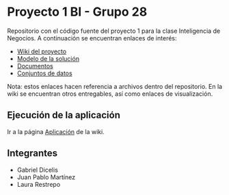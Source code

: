 # Proyecto 1 BI - Grupo 28
Repositorio con el código fuente del proyecto 1 para la clase Inteligencia de Negocios. A continuación se encuentran enlaces de interés:
* [Wiki del proyecto](https://github.com/Laurarestrepo03/Proyecto-1-BI/wiki/Home)
* [Modelo de la solución](https://github.com/Laurarestrepo03/Proyecto-1-BI/tree/main/modelos)
* [Documentos](https://github.com/Laurarestrepo03/Proyecto-1-BI/tree/main/docs)
* [Conjuntos de datos](https://github.com/Laurarestrepo03/Proyecto-1-BI/tree/main/data)

Nota: estos enlaces hacen referencia a archivos dentro del repositorio. En la wiki se encuentran otros entregables, así como enlaces de visualización.

## Ejecución de la aplicación
Ir a la página [Aplicación](https://github.com/Laurarestrepo03/Proyecto-1-BI/wiki/aplicación) de la wiki.

## Integrantes
* Gabriel Dicelis
* Juan Pablo Martínez
* Laura Restrepo
